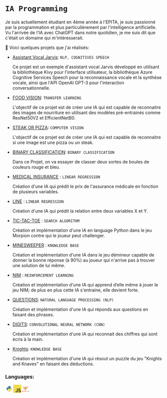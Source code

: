# **`IA Programming`**


Je suis actuellement étudiant en 4ème année à l'EPITA, je suis passionné par la programmation et plus particulièrement par l'intelligence artificielle. Vu l'arrivée de l'IA avec ChatGPT dans notre quotidien, je me suis dit que c'était un domaine qui m'intéresserait.

🌱 Voici quelques projets que j'ai réalisés:

- [Assistant Vocal Jarvis](https://github.com/sankBalde/IA_Programming/tree/main/jarvis_ia): ````NLP, COGNITIVES SPEECH````

  Ce projet est un exemple d'assistant vocal Jarvis développé en utilisant la bibliothèque Kivy pour l'interface utilisateur,
  la bibliothèque Azure Cognitive Services Speech pour la reconnaissance vocale et la synthèse vocale, ainsi que l'API OpenAI GPT-3
  pour l'interaction conversationnelle.

- [FOOD VISION](https://github.com/sankBalde/IA_Programming/tree/main/food_vision): ````TRANSFER LEARNING````

  L'objectif de ce projet est de créer une IA qui est capable de reconnaitre des images de nourriture en utilisant des
modèles pré-entrainés comme ResNet50V2 et EfficientNetB0.


- [STEAK OR PIZZA](https://github.com/sankBalde/IA_Programming/tree/main/steak_or_pizza): ````COMPUTER VISION````

  L'objectif de ce projet est de créer une IA qui est capable de reconnaitre si une image est une pizza ou un steak.


- [BINARY CLASSIFICATION](https://github.com/sankBalde/IA_Programming/tree/main/Binary_classification): ````BINARY CLASSIFICATION````

  Dans ce Projet, on va essayer de classer deux sortes de boules
  de couleurs rouge et bleu.


- [MEDICAL INSURANCE](https://github.com/sankBalde/IA_Programming/tree/main/medical_insurance) : ````LINEAR REGRESSION````
    
    Création d'une IA qui prédit le prix de l'assurance médicale en fonction de plusieurs variables.


- [LINE](https://github.com/sankBalde/IA_Programming/tree/main/line) : ````LINEAR REGRESSION````
    
   Création d'une IA qui prédit la relation entre deux variables X et Y.


- [TIC-TAC-TOE](https://github.com/sankBalde/IA_Programming/tree/main/tic-tac-toe) : ```SEARCH ALGORITHM```

    Création et implémentation d'une IA en language Python dans le jeu Morpion contre qui le joueur peut challenger.


- [MINESWEEPER](https://github.com/sankBalde/IA_Programming/tree/main/minesweeper) : ```KNOWLEDGE BASE```

    Création et implémentation d'une IA dans le jeu démineur capable de donner la bonne réponse (à 90%) au joueur qui n'arrive pas à trouver une solution de lui même.


- [NIM](https://github.com/sankBalde/IA_Programming/tree/main/nim) : ```REINFORCEMENT LEARNING```

    Création et implémentation d'une IA qui apprend d’elle même à jouer le jeu NIM; de plus en plus cette IA s'entraine, elle devient forte.


- [QUESTIONS](https://github.com/sankBalde/IA_Programming/tree/main/questions): ```NATURAL LANGUAGE PROCESSING (NLP)```

    Création et implémentation d'une IA qui réponds aux questions en faisant des phrases.


- [DIGITS](https://github.com/sankBalde/IA_Programming/tree/main/digits): ```CONVOLUTIONAL NEURAL NETWORK (CNN)```

    Création et implémentation d'une IA qui reconnait des chiffres qui sont écris à la main.


- [Knights](https://github.com/sankBalde/IA_Programming/tree/main/knights): ```KNOWLEDGE BASE```

    Création et implémentation d'une IA qui résout un puzzle du jeu "Knights and Knaves" en faisant des déductions.

### Languages:
<img align="left" alt="Python" width="26px" src="https://raw.githubusercontent.com/github/explore/master/topics/python/python.png" />
<img align="left" alt="Javascript" width="26px" src="https://raw.githubusercontent.com/github/explore/master/topics/javascript/javascript.png" />
<img align="left" alt="Tensorflow" width="26px" src="https://raw.githubusercontent.com/github/explore/master/topics/tensorflow/tensorflow.png" />
